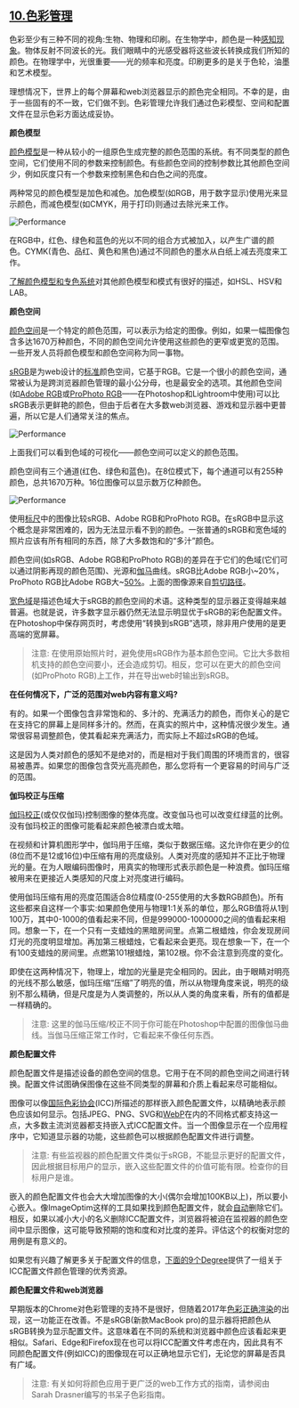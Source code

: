 ## [10.色彩管理](https://images.guide/#color-management)

色彩至少有三种不同的视角:生物、物理和印刷。在生物学中，颜色是一种[感知现象](http://hubel.med.harvard.edu/book/ch8.pdf)。物体反射不同波长的光。我们眼睛中的光感受器将这些波长转换成我们所知的颜色。在物理学中，光很重要——光的频率和亮度。印刷更多的是关于色轮，油墨和艺术模型。  

理想情况下，世界上的每个屏幕和web浏览器显示的颜色完全相同。不幸的是，由于一些固有的不一致，它们做不到。色彩管理允许我们通过色彩模型、空间和配置文件在显示色彩方面达成妥协。  

**颜色模型**  

[颜色模型](https://en.wikipedia.org/wiki/Gamma_correction)是一种从较小的一组原色生成完整的颜色范围的系统。有不同类型的颜色空间，它们使用不同的参数来控制颜色。有些颜色空间的控制参数比其他颜色空间少，例如灰度只有一个参数来控制黑色和白色之间的亮度。  

两种常见的颜色模型是加色和减色。加色模型(如RGB，用于数字显示)使用光来显示颜色，而减色模型(如CMYK，用于打印)则通过去除光来工作。  

![Performance](https://images.guide/images/book-images/colors_ept6f2-large.jpg)  

在RGB中，红色、绿色和蓝色的光以不同的组合方式被加入，以产生广谱的颜色。CYMK(青色、品红、黄色和黑色)通过不同颜色的墨水从白纸上减去亮度来工作。  

[了解颜色模型和专色系统](https://www.designersinsights.com/designer-resources/understanding-color-models/)对其他颜色模型和模式有很好的描述，如HSL、HSV和LAB。  

**颜色空间**  

[颜色空间](http://www.dpbestflow.org/color/color-space-and-color-profiles#space)是一个特定的颜色范围，可以表示为给定的图像。例如，如果一幅图像包含多达1670万种颜色，不同的颜色空间允许使用这些颜色的更窄或更宽的范围。一些开发人员将颜色模型和颜色空间称为同一事物。  

[sRGB](https://en.wikipedia.org/wiki/SRGB)是为web设计的[标准](https://www.w3.org/Graphics/Color/sRGB.html)颜色空间，它基于RGB。它是一个很小的颜色空间，通常被认为是跨浏览器颜色管理的最小公分母，也是最安全的选项。其他颜色空间(如[Adobe RGB](https://en.wikipedia.org/wiki/Adobe_RGB_color_space)或[ProPhoto RGB](https://en.wikipedia.org/wiki/ProPhoto_RGB_color_space)——在Photoshop和Lightroom中使用)可以比sRGB表示更鲜艳的颜色，但由于后者在大多数web浏览器、游戏和显示器中更普遍，所以它是人们通常关注的焦点。  

![Performance](https://images.guide/images/book-images/color-wheel_hazsbk-large.jpg)

上面我们可以看到色域的可视化——颜色空间可以定义的颜色范围。  

颜色空间有三个通道(红色、绿色和蓝色)。在8位模式下，每个通道可以有255种颜色，总共1670万种。16位图像可以显示数万亿种颜色。  

![Performance](https://images.guide/images/book-images/srgb-rgb_ntuhi4-large.jpg)  

使用[标尺](https://yardstick.pictures/tags/img%3Adci-p3)中的图像比较sRGB、Adobe RGB和ProPhoto RGB。在sRGB中显示这个概念是非常困难的，因为无法显示看不到的颜色。一张普通的sRGB和宽色域的照片应该有所有相同的东西，除了大多数饱和的“多汁”颜色。   

颜色空间(如sRGB、Adobe RGB和ProPhoto RGB)的差异在于它们的色域(它们可以通过阴影再现的颜色范围)、光源和[伽马](http://blog.johnnovak.net/2016/09/21/what-every-coder-should-know-about-gamma/)曲线。sRGB比Adobe RGB小~20%，ProPhoto RGB比Adobe RGB大~[50%](http://www.petrvodnakphotography.com/Articles/ColorSpace.htm)。上面的图像源来自[剪切路径](http://clippingpathzone.com/blog/essential-photoshop-color-settings-for-photographers)。  

[宽色域](http://www.astramael.com/)是描述色域大于sRGB的颜色空间的术语。这种类型的显示器正变得越来越普遍。也就是说，许多数字显示器仍然无法显示明显优于sRGB的彩色配置文件。在Photoshop中保存网页时，考虑使用“转换到sRGB”选项，除非用户使用的是更高端的宽屏幕。  

> 注意: 在使用原始照片时，避免使用sRGB作为基本颜色空间。它比大多数相机支持的颜色空间要小，还会造成剪切。相反，您可以在更大的颜色空间(如ProPhoto RGB)上工作，并在导出web时输出到sRGB。     

**在任何情况下，广泛的范围对web内容有意义吗?**   

有的。如果一个图像包含非常饱和的、多汁的、充满活力的颜色，而你关心的是它在支持它的屏幕上是同样多汁的。然而，在真实的照片中，这种情况很少发生。通常很容易调整颜色，使其看起来充满活力，而实际上不超过sRGB的色域。  

这是因为人类对颜色的感知不是绝对的，而是相对于我们周围的环境而言的，很容易被愚弄。如果您的图像包含荧光高亮颜色，那么您将有一个更容易的时间与广泛的范围。  

**伽玛校正与压缩**   

[伽玛校正](https://en.wikipedia.org/wiki/Gamma_correction)(或仅仅伽玛)控制图像的整体亮度。改变伽马也可以改变红绿蓝的比例。没有伽玛校正的图像可能看起来颜色被漂白或太暗。  

在视频和计算机图形学中，伽玛用于压缩，类似于数据压缩。这允许你在更少的位(8位而不是12或16位)中压缩有用的亮度级别。人类对亮度的感知并不正比于物理光的量。在为人眼编码图像时，用真实的物理形式表示颜色是一种浪费。伽玛压缩被用来在更接近人类感知的尺度上对亮度进行编码。  

使用伽玛压缩有用的亮度范围适合8位精度(0-255使用的大多数RGB颜色)。所有这些都来自这样一个事实:如果颜色使用与物理1:1关系的单位，那么RGB值将从1到100万，其中0-1000的值看起来不同，但是999000-1000000之间的值看起来相同。想象一下，在一个只有一支蜡烛的黑暗房间里。点第二根蜡烛，你会发现房间灯光的亮度明显增加。再加第三根蜡烛，它看起来会更亮。现在想象一下，在一个有100支蜡烛的房间里。点燃第101根蜡烛，第102根。你不会注意到亮度的变化。  

即使在这两种情况下，物理上，增加的光量是完全相同的。因此，由于眼睛对明亮的光线不那么敏感，伽玛压缩“压缩”了明亮的值，所以从物理角度来说，明亮的级别不那么精确，但是尺度是为人类调整的，所以从人类的角度来看，所有的值都是一样精确的。  

> 注意: 这里的伽马压缩/校正不同于你可能在Photoshop中配置的图像伽马曲线。当伽马压缩正常工作时，它看起来不像任何东西。   

**颜色配置文件**  

颜色配置文件是描述设备的颜色空间的信息。它用于在不同的颜色空间之间进行转换。配置文件试图确保图像在这些不同类型的屏幕和介质上看起来尽可能相似。  

图像可以像[国际色彩协会](http://www.color.org/icc_specs2.xalter)(ICC)所描述的那样嵌入颜色配置文件，以精确地表示颜色应该如何显示。包括JPEG、PNG、SVG和[WebP](https://developers.google.com/speed/webp/docs/riff_container)在内的不同格式都支持这一点，大多数主流浏览器都支持嵌入式ICC配置文件。当一个图像显示在一个应用程序中，它知道显示器的功能，这些颜色可以根据颜色配置文件进行调整。   

> 注意: 有些监视器的颜色配置文件类似于sRGB，不能显示更好的配置文件，因此根据目标用户的显示，嵌入这些配置文件的价值可能有限。检查你的目标用户是谁。  

嵌入的颜色配置文件也会大大增加图像的大小(偶尔会增加100KB以上)，所以要小心嵌入。像ImageOptim这样的工具如果找到颜色配置文件，就会[自动](https://imageoptim.com/color-profiles.html)删除它们。相反，如果以减小大小的名义删除ICC配置文件，浏览器将被迫在监视器的颜色空间中显示图像，这可能导致预期的饱和度和对比度的差异。评估这个的权衡对您的用例是有意义的。  

如果您有兴趣了解更多关于配置文件的信息，[下面的9个Degree](https://ninedegreesbelow.com/photography/articles.html)提供了一组关于ICC配置文件颜色管理的优秀资源。     

**颜色配置文件和web浏览器**  

早期版本的Chrome对色彩管理的支持不是很好，但随着2017年[色彩正确渲染](https://groups.google.com/a/chromium.org/forum/#!topic/blink-dev/ptuKdRQwPAo)的出现，这一功能正在改善。不是sRGB(新款MacBook pro)的显示器将把颜色从sRGB转换为显示配置文件。这意味着在不同的系统和浏览器中颜色应该看起来更相似。Safari、Edge和Firefox现在也可以将ICC配置文件考虑在内，因此具有不同颜色配置文件(例如ICC)的图像现在可以正确地显示它们，无论您的屏幕是否具有广域。  

> 注意: 有关如何将颜色应用于更广泛的web工作方式的指南，请参阅由Sarah Drasner编写的书呆子色彩指南。   